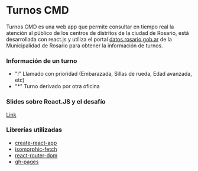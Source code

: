 # Turnos CMD
Turnos CMD es una web app que permite consultar en tiempo real la atención al público de los centros de distritos de la ciudad de Rosario, está desarrollada con react.js y utiliza el portal [datos.rosario.gob.ar](datos.rosario.gob.ar) de la Municipalidad de Rosario para obtener la información de turnos.

### Información de un turno
+ "!" Llamado con prioridad (Embarazada, Sillas de rueda, Edad avanzada, etc)
+ "*" Turno derivado por otra oficina

### Slides sobre React.JS y el desafío
[Link](https://docs.google.com/presentation/d/1acyTu40EjsMx3io1o5CNf5Q6NmrIJ0dp3gJrjdaFZ2A/edit?usp=sharing)

### Librerías utilizadas
+ [create-react-app](https://github.com/facebook/create-react-app)
+ [isomorphic-fetch](https://www.npmjs.com/package/isomorphic-fetch)
+ [react-router-dom](https://www.npmjs.com/package/react-router-dom)
+ [gh-pages](https://www.npmjs.com/package/gh-pages)
